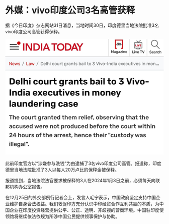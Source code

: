 # 外媒：vivo印度公司3名高管获释

据《今日印度》杂志网站31日消息，当地时间30日，印度德里当地法院批准3名vivo印度公司高管获得保释。

![884940cc36a47b5e1fbbc60168b54e4c.jpg](https://raw.githubusercontent.com/qqhsx/qqnews_image/main/2023/12/31/vivo印度公司3名高管获释；马斯克重回世界首富宝座/884940cc36a47b5e1fbbc60168b54e4c.jpg)

此前印度官方以“涉嫌参与洗钱”为由逮捕了3名vivo印度公司高管。报道称，印度德里当地法院批准了3人以每人20万卢比的保释金被保释。

报道提到，当地法院法官要求被保释的3人在2024年1月3日之前，必须每天向联邦机构办公室报告。

在12月25日的外交部例行记者会上，发言人毛宁表示，中国政府坚定支持中国企业维护自身合法权益。我们敦促印方充分认识中印经贸合作互利共赢的本质，为中国企业在印度投资经营提供公平、公正、透明、非歧视的营商环境。中国驻印度使领馆将继续依法依规为所涉中国公民提供领事保护与协助。

